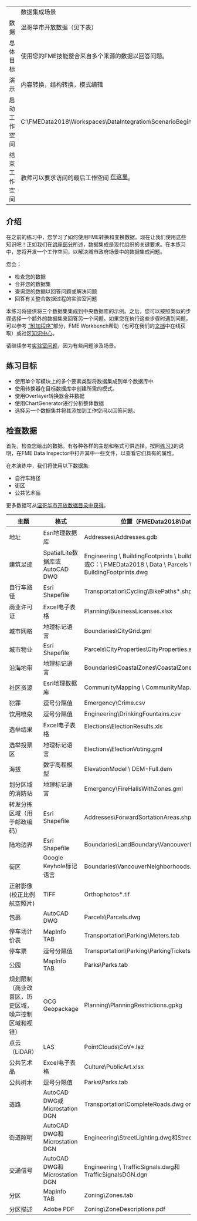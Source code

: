  <div id="readme" class="readme blob instapaper_body">
    <article class="markdown-body entry-content" itemprop="text">
<table>
<tbody><tr>
<td width="25%">
<i></i>

</td>
<td><font style="vertical-align: inherit;"><font style="vertical-align: inherit;">
数据集成场景
</font></font></td>
</tr>
<tr>
<td><font style="vertical-align: inherit;"><font style="vertical-align: inherit;">数据</font></font></td>
<td><font style="vertical-align: inherit;"><font style="vertical-align: inherit;">温哥华市开放数据（见下表）</font></font></td>
</tr>
<tr>
<td><font style="vertical-align: inherit;"><font style="vertical-align: inherit;">总体目标</font></font></td>
<td><font style="vertical-align: inherit;"><font style="vertical-align: inherit;">使用您的FME技能整合来自多个来源的数据以回答问题。</font></font></td>
</tr>
<tr>
<td><font style="vertical-align: inherit;"><font style="vertical-align: inherit;">演示</font></font></td>
<td><font style="vertical-align: inherit;"><font style="vertical-align: inherit;">内容转换，结构转换，模式编辑</font></font></td>
</tr>
<tr>
<td><font style="vertical-align: inherit;"><font style="vertical-align: inherit;">启动工作空间</font></font></td>
<td><font style="vertical-align: inherit;"><font style="vertical-align: inherit;">C:\FMEData2018\Workspaces\DataIntegration\ScenarioBegin.fmw
</font></font><br></td>
</tr>
<tr>
<td><font style="vertical-align: inherit;"><font style="vertical-align: inherit;">结束工作空间</font></font></td>
<td><font style="vertical-align: inherit;"><font style="vertical-align: inherit;">教师可以要求访问的最后工作空间 </font></font><a href="https://goo.gl/forms/jWeso3OY6RVe6PJG3" rel="nofollow"><font style="vertical-align: inherit;"><font style="vertical-align: inherit;">在这里</font></font></a><font style="vertical-align: inherit;"><font style="vertical-align: inherit;">。</font></font></td>
</tr>
</tbody></table>
<h2><a id="user-content-introduction" class="anchor" aria-hidden="true" href="https://github.com/safesoftware/FMETraining/blob/FME-Desktop-Data-Integration-2018/Integration3LabExercises/3.12.DataIntegrationScenario.md#introduction"></a><font style="vertical-align: inherit;"><font style="vertical-align: inherit;">介绍</font></font></h2>
<p><font style="vertical-align: inherit;"><font style="vertical-align: inherit;">在之前的练习中，您学习了如何使用FME转换和变换数据。</font><font style="vertical-align: inherit;">现在让我们使用这些知识吧！</font><font style="vertical-align: inherit;">正如我们在</font></font><a href="https://github.com/safesoftware/FMETraining/blob/FME-Desktop-Data-Integration-2018/Integration3LabExercises/..%5CIntegration1Lecture%5C1.00.Lecture.md"><font style="vertical-align: inherit;"><font style="vertical-align: inherit;">讲座部分</font></font></a><font style="vertical-align: inherit;"><font style="vertical-align: inherit;">所述，数据集成是现代组织的关键要求。</font><font style="vertical-align: inherit;">在本练习中，您将开发一个工作空间，以解决城市政府场景中的数据集成问题。</font></font></p>
<p><font style="vertical-align: inherit;"><font style="vertical-align: inherit;">您会：</font></font></p>
<ul>
<li><font style="vertical-align: inherit;"><font style="vertical-align: inherit;">检查您的数据</font></font></li>
<li><font style="vertical-align: inherit;"><font style="vertical-align: inherit;">合并您的数据集</font></font></li>
<li><font style="vertical-align: inherit;"><font style="vertical-align: inherit;">查询您的数据以回答问题或解决问题</font></font></li>
<li><font style="vertical-align: inherit;"><font style="vertical-align: inherit;">回答有关整合数据过程的实验室问题</font></font></li>
</ul>
<p><font style="vertical-align: inherit;"><font style="vertical-align: inherit;">本练习将提供将三个数据集集成到中央数据库的示例。</font><font style="vertical-align: inherit;">之后，您可以按照类似的步骤选择一个额外的数据集来回答另一个问题。</font><font style="vertical-align: inherit;">如果您在执行这些步骤时遇到问题，可以参考 </font></font><a href="https://github.com/safesoftware/FMETraining/blob/FME-Desktop-Data-Integration-2018/Integration3LabExercises/..%5CIntegration3LabExercises%5C3.14.AdditionalProcedures.md"><font style="vertical-align: inherit;"><font style="vertical-align: inherit;">“附加程序”</font></font></a><font style="vertical-align: inherit;"><font style="vertical-align: inherit;">部分，FME Workbench帮助（也可在我们的</font></font><a href="https://support.safe.com/KnowledgeDocumentation" rel="nofollow"><font style="vertical-align: inherit;"><font style="vertical-align: inherit;">文档</font></font></a><font style="vertical-align: inherit;"><font style="vertical-align: inherit;">中在线获取</font><font style="vertical-align: inherit;">）或社区</font></font><a href="https://knowledge.safe.com/" rel="nofollow"><font style="vertical-align: inherit;"><font style="vertical-align: inherit;">知识中心</font></font></a><font style="vertical-align: inherit;"><font style="vertical-align: inherit;">。</font></font></p>
<p><font style="vertical-align: inherit;"><font style="vertical-align: inherit;">请继续参考</font></font><a href="https://github.com/safesoftware/FMETraining/blob/FME-Desktop-Data-Integration-2018/Integration3LabExercises/..%5CIntegration3LabExercises%5C3.15.LabQuestions.md"><font style="vertical-align: inherit;"><font style="vertical-align: inherit;">实验室问题</font></font></a><font style="vertical-align: inherit;"><font style="vertical-align: inherit;">，因为有些问题涉及场景。</font></font></p>
<h2><a id="user-content-exercise-goals" class="anchor" aria-hidden="true" href="https://github.com/safesoftware/FMETraining/blob/FME-Desktop-Data-Integration-2018/Integration3LabExercises/3.12.DataIntegrationScenario.md#exercise-goals"></a><font style="vertical-align: inherit;"><font style="vertical-align: inherit;">练习目标</font></font></h2>
<ul>
<li><font style="vertical-align: inherit;"><font style="vertical-align: inherit;">使用单个写模块上的多个要素类型将数据集成到单个数据库中</font></font></li>
<li><font style="vertical-align: inherit;"><font style="vertical-align: inherit;">使用转换器在目标数据库中创建所需的模式。</font></font></li>
<li><font style="vertical-align: inherit;"><font style="vertical-align: inherit;">使用Overlayer转换器合并数据</font></font></li>
<li><font style="vertical-align: inherit;"><font style="vertical-align: inherit;">使用ChartGenerator进行分析整体数据</font></font></li>
<li><font style="vertical-align: inherit;"><font style="vertical-align: inherit;">选择另一个数据集并将其添加到工作空间以回答问题。</font></font></li>
</ul>
<h2><a id="user-content-inspect-data" class="anchor" aria-hidden="true" href="https://github.com/safesoftware/FMETraining/blob/FME-Desktop-Data-Integration-2018/Integration3LabExercises/3.12.DataIntegrationScenario.md#inspect-data"></a><font style="vertical-align: inherit;"><font style="vertical-align: inherit;">检查数据</font></font></h2>
<p><font style="vertical-align: inherit;"><font style="vertical-align: inherit;">首先，检查您给出的数据。</font><font style="vertical-align: inherit;">有各种各样的主题和格式可供选择。</font><font style="vertical-align: inherit;">按照</font></font><a href="https://github.com/safesoftware/FMETraining/blob/FME-Desktop-Data-Integration-2018/Integration3LabExercises/..%5CIntegration3LabExercises%5C3.04.Exercise3.md"><font style="vertical-align: inherit;"><font style="vertical-align: inherit;">练习3</font></font></a><font style="vertical-align: inherit;"><font style="vertical-align: inherit;">的说明</font><font style="vertical-align: inherit;">，在FME Data Inspector中打开其中一些文件，以查看它们具有的属性。</font></font></p>
<p><font style="vertical-align: inherit;"><font style="vertical-align: inherit;">在本演练中，我们将使用以下数据集:</font></font></p>
<ul>
<li><font style="vertical-align: inherit;"><font style="vertical-align: inherit;">自行车路径</font></font></li>
<li><font style="vertical-align: inherit;"><font style="vertical-align: inherit;">街区</font></font></li>
<li><font style="vertical-align: inherit;"><font style="vertical-align: inherit;">公共艺术品</font></font></li>
</ul>
<p><font style="vertical-align: inherit;"><font style="vertical-align: inherit;">更多数据可从</font></font><a href="http://data.vancouver.ca/datacatalogue/index.htm" rel="nofollow"><font style="vertical-align: inherit;"><font style="vertical-align: inherit;">温哥华市开放数据目录中获得</font></font></a><font style="vertical-align: inherit;"><font style="vertical-align: inherit;">。</font></font></p>
<table>
<thead>
<tr>
<th><font style="vertical-align: inherit;"><font style="vertical-align: inherit;">主题</font></font></th>
<th><font style="vertical-align: inherit;"><font style="vertical-align: inherit;">格式</font></font></th>
<th><font style="vertical-align: inherit;"><font style="vertical-align: inherit;">位置（FMEData2018\Data...）</font></font></th>
</tr>
</thead>
<tbody>
<tr>
<td><font style="vertical-align: inherit;"><font style="vertical-align: inherit;">地址</font></font></td>
<td><font style="vertical-align: inherit;"><font style="vertical-align: inherit;">Esri地理数据库</font></font></td>
<td><font style="vertical-align: inherit;"><font style="vertical-align: inherit;">Addresses\Addresses.gdb</font></font></td>
</tr>
<tr>
<td><font style="vertical-align: inherit;"><font style="vertical-align: inherit;">建筑足迹</font></font></td>
<td><font style="vertical-align: inherit;"><font style="vertical-align: inherit;">SpatialLite数据库或AutoCAD DWG</font></font></td>
<td><font style="vertical-align: inherit;"><font style="vertical-align: inherit;">Engineering \ BuildingFootprints \ building_footprints.sl3或C：\ FMEData2018 \ Data \ Parcels \ BuildingFootprints.dwg</font></font></td>
</tr>
<tr>
<td><font style="vertical-align: inherit;"><font style="vertical-align: inherit;">自行车路径</font></font></td>
<td><font style="vertical-align: inherit;"><font style="vertical-align: inherit;">Esri Shapefile</font></font></td>
<td><font style="vertical-align: inherit;"><font style="vertical-align: inherit;">Transportation\Cycling\BikePaths*.shp
</font></font></td>
</tr>
<tr>
<td><font style="vertical-align: inherit;"><font style="vertical-align: inherit;">商业许可证</font></font></td>
<td><font style="vertical-align: inherit;"><font style="vertical-align: inherit;">Excel电子表格</font></font></td>
<td><font style="vertical-align: inherit;"><font style="vertical-align: inherit;">Planning\BusinessLicenses.xlsx</font></font></td>
</tr>
<tr>
<td><font style="vertical-align: inherit;"><font style="vertical-align: inherit;">城市网格</font></font></td>
<td><font style="vertical-align: inherit;"><font style="vertical-align: inherit;">地理标记语言</font></font></td>
<td><font style="vertical-align: inherit;"><font style="vertical-align: inherit;">Boundaries\CityGrid.gml</font></font></td>
</tr>
<tr>
<td><font style="vertical-align: inherit;"><font style="vertical-align: inherit;">城市物业</font></font></td>
<td><font style="vertical-align: inherit;"><font style="vertical-align: inherit;">Esri Shapefile</font></font></td>
<td><font style="vertical-align: inherit;"><font style="vertical-align: inherit;">Parcels\CityProperties\CityProperties.shp</font></font></td>
</tr>
<tr>
<td><font style="vertical-align: inherit;"><font style="vertical-align: inherit;">沿海地带</font></font></td>
<td><font style="vertical-align: inherit;"><font style="vertical-align: inherit;">地理标记语言</font></font></td>
<td><font style="vertical-align: inherit;"><font style="vertical-align: inherit;">Boundaries\CoastalZones\CoastalZones.gml</font></font></td>
</tr>
<tr>
<td><font style="vertical-align: inherit;"><font style="vertical-align: inherit;">社区资源</font></font></td>
<td><font style="vertical-align: inherit;"><font style="vertical-align: inherit;">Esri地理数据库</font></font></td>
<td><font style="vertical-align: inherit;"><font style="vertical-align: inherit;">CommunityMapping \ CommunityMap.gdb</font></font></td>
</tr>
<tr>
<td><font style="vertical-align: inherit;"><font style="vertical-align: inherit;">犯罪</font></font></td>
<td><font style="vertical-align: inherit;"><font style="vertical-align: inherit;">逗号分隔值</font></font></td>
<td><font style="vertical-align: inherit;"><font style="vertical-align: inherit;">Emergency\Crime.csv
</font></font></td>
</tr>
<tr>
<td><font style="vertical-align: inherit;"><font style="vertical-align: inherit;">饮用喷泉</font></font></td>
<td><font style="vertical-align: inherit;"><font style="vertical-align: inherit;">逗号分隔值</font></font></td>
<td><font style="vertical-align: inherit;"><font style="vertical-align: inherit;">Engineering\DrinkingFountains.csv
</font></font></td>
</tr>
<tr>
<td><font style="vertical-align: inherit;"><font style="vertical-align: inherit;">选举结果</font></font></td>
<td><font style="vertical-align: inherit;"><font style="vertical-align: inherit;">Excel电子表格</font></font></td>
<td><font style="vertical-align: inherit;"><font style="vertical-align: inherit;">Elections\ElectionResults.xls

</font></font></td>
</tr>
<tr>
<td><font style="vertical-align: inherit;"><font style="vertical-align: inherit;">选举投票区</font></font></td>
<td><font style="vertical-align: inherit;"><font style="vertical-align: inherit;">地理标记语言</font></font></td>
<td><font style="vertical-align: inherit;"><font style="vertical-align: inherit;">Elections\ElectionVoting.gml
</font></font></td>
</tr>
<tr>
<td><font style="vertical-align: inherit;"><font style="vertical-align: inherit;">海拔</font></font></td>
<td><font style="vertical-align: inherit;"><font style="vertical-align: inherit;">数字高程模型</font></font></td>
<td><font style="vertical-align: inherit;"><font style="vertical-align: inherit;">ElevationModel \ DEM-Full.dem</font></font></td>
</tr>
<tr>
<td><font style="vertical-align: inherit;"><font style="vertical-align: inherit;">划分区域的消防站</font></font></td>
<td><font style="vertical-align: inherit;"><font style="vertical-align: inherit;">地理标记语言</font></font></td>
<td><font style="vertical-align: inherit;"><font style="vertical-align: inherit;">Emergency\FireHallsWithZones.gml
</font></font></td>
</tr>
<tr>
<td><font style="vertical-align: inherit;"><font style="vertical-align: inherit;">转发分拣区域（用于邮政编码）</font></font></td>
<td><font style="vertical-align: inherit;"><font style="vertical-align: inherit;">Esri Shapefile</font></font></td>
<td><font style="vertical-align: inherit;"><font style="vertical-align: inherit;">Addresses\ForwardSortationAreas.shp
</font></font></td>
</tr>
<tr>
<td><font style="vertical-align: inherit;"><font style="vertical-align: inherit;">陆地边界</font></font></td>
<td><font style="vertical-align: inherit;"><font style="vertical-align: inherit;">Esri Shapefile</font></font></td>
<td><font style="vertical-align: inherit;"><font style="vertical-align: inherit;">Boundaries\LandBoundary\VancouverLandBoundary.shp
</font></font></td>
</tr>
<tr>
<td><font style="vertical-align: inherit;"><font style="vertical-align: inherit;">街区</font></font></td>
<td><font style="vertical-align: inherit;"><font style="vertical-align: inherit;">Google Keyhole标记语言</font></font></td>
<td><font style="vertical-align: inherit;"><font style="vertical-align: inherit;">Boundaries\VancouverNeighborhoods.kml
</font></font></td>
</tr>
<tr>
<td><font style="vertical-align: inherit;"><font style="vertical-align: inherit;">正射影像(校正比例航空照片)</font></font></td>
<td><font style="vertical-align: inherit;"><font style="vertical-align: inherit;">TIFF</font></font></td>
<td><font style="vertical-align: inherit;"><font style="vertical-align: inherit;">Orthophotos*.tif
</font></font></td>
</tr>
<tr>
<td><font style="vertical-align: inherit;"><font style="vertical-align: inherit;">包裹</font></font></td>
<td><font style="vertical-align: inherit;"><font style="vertical-align: inherit;">AutoCAD DWG</font></font></td>
<td><font style="vertical-align: inherit;"><font style="vertical-align: inherit;">Parcels\Parcels.dwg
</font></font></td>
</tr>
<tr>
<td><font style="vertical-align: inherit;"><font style="vertical-align: inherit;">停车场计价表</font></font></td>
<td><font style="vertical-align: inherit;"><font style="vertical-align: inherit;">MapInfo TAB</font></font></td>
<td><font style="vertical-align: inherit;"><font style="vertical-align: inherit;">Transportation\Parking\Meters.tab
</font></font></td>
</tr>
<tr>
<td><font style="vertical-align: inherit;"><font style="vertical-align: inherit;">停车票</font></font></td>
<td><font style="vertical-align: inherit;"><font style="vertical-align: inherit;">逗号分隔值</font></font></td>
<td><font style="vertical-align: inherit;"><font style="vertical-align: inherit;">Transportation\Parking\ParkingTickets.csv
</font></font></td>
</tr>
<tr>
<td><font style="vertical-align: inherit;"><font style="vertical-align: inherit;">公园</font></font></td>
<td><font style="vertical-align: inherit;"><font style="vertical-align: inherit;">MapInfo TAB</font></font></td>
<td><font style="vertical-align: inherit;"><font style="vertical-align: inherit;">Parks\Parks.tab
</font></font></td>
</tr>
<tr>
<td><font style="vertical-align: inherit;"><font style="vertical-align: inherit;">规划限制（商业改善区，历史区域，噪声控制区域和视锥）</font></font></td>
<td><font style="vertical-align: inherit;"><font style="vertical-align: inherit;">OCG Geopackage</font></font></td>
<td><font style="vertical-align: inherit;"><font style="vertical-align: inherit;">Planning\PlanningRestrictions.gpkg
</font></font></td>
</tr>
<tr>
<td><font style="vertical-align: inherit;"><font style="vertical-align: inherit;">点云（LiDAR）</font></font></td>
<td><font style="vertical-align: inherit;"><font style="vertical-align: inherit;">LAS</font></font></td>
<td><font style="vertical-align: inherit;"><font style="vertical-align: inherit;">PointClouds\CoV*.laz
</font></font></td>
</tr>
<tr>
<td><font style="vertical-align: inherit;"><font style="vertical-align: inherit;">公共艺术品</font></font></td>
<td><font style="vertical-align: inherit;"><font style="vertical-align: inherit;">Excel电子表格</font></font></td>
<td><font style="vertical-align: inherit;"><font style="vertical-align: inherit;">Culture\PublicArt.xlsx
</font></font></td>
</tr>
<tr>
<td><font style="vertical-align: inherit;"><font style="vertical-align: inherit;">公共树木</font></font></td>
<td><font style="vertical-align: inherit;"><font style="vertical-align: inherit;">逗号分隔值</font></font></td>
<td><font style="vertical-align: inherit;"><font style="vertical-align: inherit;">Parks\Parks.tab
</font></font></td>
</tr>
<tr>
<td><font style="vertical-align: inherit;"><font style="vertical-align: inherit;">道路</font></font></td>
<td><font style="vertical-align: inherit;"><font style="vertical-align: inherit;">AutoCAD DWG或Microstation DGN</font></font></td>
<td><font style="vertical-align: inherit;"><font style="vertical-align: inherit;">Transportation\CompleteRoads.dwg or RoadsDGN.dgn
</font></font></td>
</tr>
<tr>
<td><font style="vertical-align: inherit;"><font style="vertical-align: inherit;">街道照明</font></font></td>
<td><font style="vertical-align: inherit;"><font style="vertical-align: inherit;">AutoCAD DWG和Microstation DGN</font></font></td>
<td><font style="vertical-align: inherit;"><font style="vertical-align: inherit;">Engineering\StreetLighting.dwg和StreetLightingDGN.dgn
</font></font></td>
</tr>
<tr>
<td><font style="vertical-align: inherit;"><font style="vertical-align: inherit;">交通信号</font></font></td>
<td><font style="vertical-align: inherit;"><font style="vertical-align: inherit;">AutoCAD DWG和Microstation DGN</font></font></td>
<td><font style="vertical-align: inherit;"><font style="vertical-align: inherit;">Engineering \ TrafficSignals.dwg和TrafficSignalsDGN.dgn</font></font></td>
</tr>
<tr>
<td><font style="vertical-align: inherit;"><font style="vertical-align: inherit;">分区</font></font></td>
<td><font style="vertical-align: inherit;"><font style="vertical-align: inherit;">MapInfo TAB</font></font></td>
<td><font style="vertical-align: inherit;"><font style="vertical-align: inherit;">Zoning\Zones.tab
</font></font></td>
</tr>
<tr>
<td><font style="vertical-align: inherit;"><font style="vertical-align: inherit;">分区描述</font></font></td>
<td><font style="vertical-align: inherit;"><font style="vertical-align: inherit;">Adobe PDF</font></font></td>
<td><font style="vertical-align: inherit;"><font style="vertical-align: inherit;">Zoning\ZoneDescriptions.pdf
</font></font></td>
</tr></tbody></table>
</article>
  </div>
